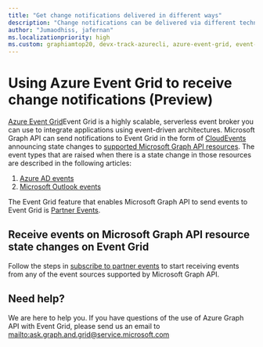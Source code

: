 ```yaml
---
title: "Get change notifications delivered in different ways"
description: "Change notifications can be delivered via different technologies, including webhooks and Azure Event Hubs."
author: "Jumaodhiss, jafernan"
ms.localizationpriority: high
ms.custom: graphiamtop20, devx-track-azurecli, azure-event-grid, event-grid, pubsub
---
```


# Using Azure Event Grid to receive change notifications (Preview)

[Azure Event Grid](https://docs.microsoft.com/en-us/azure/event-grid/compare-messaging-services#azure-event-grid)Event Grid is a highly scalable, serverless event broker you can use to integrate applications using event-driven architectures. Microsoft Graph API can send notifications to Event Grid in the form of [CloudEvents](https://github.com/cloudevents/spec/blob/v1.0.2/cloudevents/spec.md) announcing state changes to [supported Microsoft Graph API resources](https://docs.microsoft.com/en-us/graph/webhooks?view=graph-rest-1.0#supported-resources). The event types that are raised when there is a state change in those resources are described in the following articles:

1. [Azure AD events](https://docs.microsoft.com/en-us/azure/event-grid/azure-active-directory-events)
2. [Microsoft Outlook events](https://docs.microsoft.com/en-us/azure/event-grid/outlook-events)

The Event Grid feature that enables Microsoft Graph API to send events to Event Grid is [Partner Events](partner-events-overview.md).

## Receive events on Microsoft Graph API resource state changes on Event Grid

Follow the steps in [subscribe to partner events](https://docs.microsoft.com/en-us/azure/event-grid/subscribe-to-partner-events) to start receiving events from any of the event sources supported by Microsoft Graph API.

## Need help?

We are here to help you. If you have questions of the use of Azure Graph API with Event Grid, please send us an email to <a href="mailto:ask.graph.and.grid@service.microsoft.com">mailto:ask.graph.and.grid@service.microsoft.com</a>
